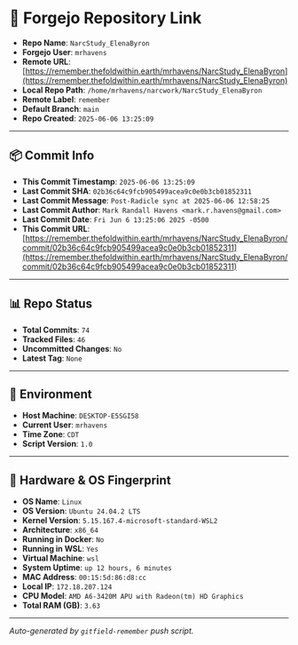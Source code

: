 # 🔗 Forgejo Repository Link

- **Repo Name**: `NarcStudy_ElenaByron`
- **Forgejo User**: `mrhavens`
- **Remote URL**: [https://remember.thefoldwithin.earth/mrhavens/NarcStudy_ElenaByron](https://remember.thefoldwithin.earth/mrhavens/NarcStudy_ElenaByron)
- **Local Repo Path**: `/home/mrhavens/narcwork/NarcStudy_ElenaByron`
- **Remote Label**: `remember`
- **Default Branch**: `main`
- **Repo Created**: `2025-06-06 13:25:09`

---

## 📦 Commit Info

- **This Commit Timestamp**: `2025-06-06 13:25:09`
- **Last Commit SHA**: `02b36c64c9fcb905499acea9c0e0b3cb01852311`
- **Last Commit Message**: `Post-Radicle sync at 2025-06-06 12:58:25`
- **Last Commit Author**: `Mark Randall Havens <mark.r.havens@gmail.com>`
- **Last Commit Date**: `Fri Jun 6 13:25:06 2025 -0500`
- **This Commit URL**: [https://remember.thefoldwithin.earth/mrhavens/NarcStudy_ElenaByron/commit/02b36c64c9fcb905499acea9c0e0b3cb01852311](https://remember.thefoldwithin.earth/mrhavens/NarcStudy_ElenaByron/commit/02b36c64c9fcb905499acea9c0e0b3cb01852311)

---

## 📊 Repo Status

- **Total Commits**: `74`
- **Tracked Files**: `46`
- **Uncommitted Changes**: `No`
- **Latest Tag**: `None`

---

## 🧭 Environment

- **Host Machine**: `DESKTOP-E5SGI58`
- **Current User**: `mrhavens`
- **Time Zone**: `CDT`
- **Script Version**: `1.0`

---

## 🧬 Hardware & OS Fingerprint

- **OS Name**: `Linux`
- **OS Version**: `Ubuntu 24.04.2 LTS`
- **Kernel Version**: `5.15.167.4-microsoft-standard-WSL2`
- **Architecture**: `x86_64`
- **Running in Docker**: `No`
- **Running in WSL**: `Yes`
- **Virtual Machine**: `wsl`
- **System Uptime**: `up 12 hours, 6 minutes`
- **MAC Address**: `00:15:5d:86:d8:cc`
- **Local IP**: `172.18.207.124`
- **CPU Model**: `AMD A6-3420M APU with Radeon(tm) HD Graphics`
- **Total RAM (GB)**: `3.63`

---

_Auto-generated by `gitfield-remember` push script._
